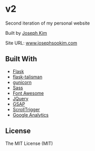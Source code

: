 # v2

Second iteration of my personal website

Built by [Joseph Kim](https://github.com/josephsookim/)

Site URL: www.josephsookim.com

## Built With

- [Flask](https://flask.palletsprojects.com/en/1.1.x/)
- [flask-talisman](https://github.com/GoogleCloudPlatform/flask-talisman)
- [gunicorn](https://gunicorn.org/)
- [Sass](https://sass-lang.com/)
- [Font Awesome](https://fontawesome.com/)
- [JQuery](https://jquery.com/)
- [GSAP](https://greensock.com/gsap/)
- [ScrollTrigger](https://greensock.com/docs/v3/Plugins/ScrollTrigger)
- [Google Analytics](https://analytics.google.com/)

## License
The MIT License (MIT)
